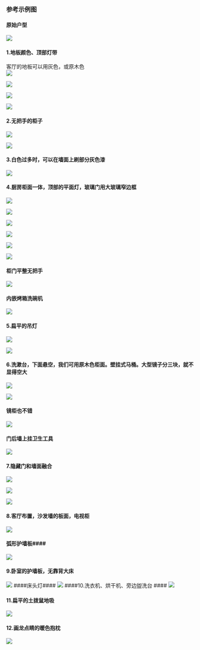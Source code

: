 ### 参考示例图 ###
#### 原始户型 ####
![](imgs/19.jpg)  
#### 1.地板颜色、顶部灯带 ####
客厅的地板可以用灰色，或原木色  
![](imgs/1.png)  
  
![](imgs/3.png)

![](imgs/2.png)  

![](imgs/4.png)  

#### 2.无把手的柜子 ####
![](imgs/5.png)  
  
![](imgs/6.png)

#### 3.白色过多时，可以在墙面上刷部分灰色漆 ####

![](imgs/7.png)  

#### 4.厨房柜面一体，顶部的平面灯，玻璃门用大玻璃窄边框 ####
![](imgs/8.png)  
  
![](imgs/9.png)

![](imgs/10.png)  

![](imgs/11.png)  

![](imgs/20.jpg) 

![](imgs/32.jpg) 

#### 柜门平整无把手 ####
![](imgs/22.jpg) 
#### 内嵌烤箱洗碗机 ####
![](imgs/24.jpg) 
#### 5.扁平的吊灯 ####
![](imgs/12.png) 

![](imgs/31.jpg) 

#### 6.洗漱台，下面悬空，我们可用原木色柜面。壁挂式马桶。大型镜子分三块，就不显得空大 ####
![](imgs/13.png)   

![](imgs/14.png) 
#### 镜柜也不错 ####
![](imgs/26.jpg) 
#### 门后墙上挂卫生工具 ####
![](imgs/27.jpg) 

#### 7.隐藏门和墙面融合 ####
![](imgs/15.png)   

![](imgs/16.png) 

![](imgs/23.jpg) 
#### 8.客厅布置，沙发墙的板面，电视柜 ####
![](imgs/17.png) 
#### 弧形护墙板####
![](imgs/21.jpg) 
#### 9.卧室的护墙板，无靠背大床 ####
![](imgs/18.png) 
####床头灯####
![](imgs/25.jpg) 
####10.洗衣机、烘干机、旁边盥洗台 ####
![](imgs/28.jpg) 
#### 11.扁平的土拨鼠地吸 ####
![](imgs/29.jpg) 

#### 12.画龙点睛的暖色抱枕 ####
![](imgs/30.jpg) 